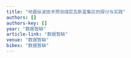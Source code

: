 ```yaml
---
title: "地震纵波技术预测煤层瓦斯富集区的探讨与实践"
authors: []
authors-key: []
year: "数据暂缺"
article-link: "数据暂缺"
venue: "数据暂缺"
bibex: "数据暂缺"
---
```

